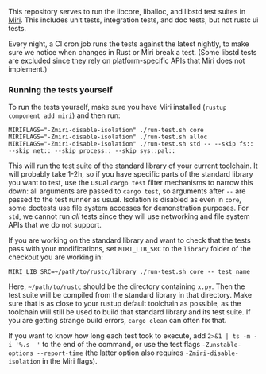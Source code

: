 This repository serves to run the libcore, liballoc, and libstd test suites in [Miri](https://github.com/rust-lang/miri/).
This includes unit tests, integration tests, and doc tests, but not rustc ui tests.

Every night, a CI cron job runs the tests against the latest nightly, to make sure we notice when changes in Rust or Miri break a test.
(Some libstd tests are excluded since they rely on platform-specific APIs that Miri does not implement.)

### Running the tests yourself

To run the tests yourself, make sure you have Miri installed (`rustup component add miri`) and then run:

```shell
MIRIFLAGS="-Zmiri-disable-isolation" ./run-test.sh core
MIRIFLAGS="-Zmiri-disable-isolation" ./run-test.sh alloc
MIRIFLAGS="-Zmiri-disable-isolation" ./run-test.sh std -- --skip fs:: --skip net:: --skip process:: --skip sys::pal::
```

This will run the test suite of the standard library of your current toolchain.
It will probably take 1-2h, so if you have specific parts of the standard library you want to test, use the usual `cargo test` filter mechanisms to narrow this down:
all arguments are passed to `cargo test`, so arguments after `--` are passed to the test runner as usual.
Isolation is disabled as even in `core`, some doctests use file system accesses for demonstration purposes.
For `std`, we cannot run *all* tests since they will use networking and file system APIs that we do not support.

If you are working on the standard library and want to check that the tests pass with your modifications, set `MIRI_LIB_SRC` to the `library` folder of the checkout you are working in:

```shell
MIRI_LIB_SRC=~/path/to/rustc/library ./run-test.sh core -- test_name
```

Here, `~/path/to/rustc` should be the directory containing `x.py`.
Then the test suite will be compiled from the standard library in that directory.
Make sure that is as close to your rustup default toolchain as possible, as the toolchain will still be used to build that standard library and its test suite.
If you are getting strange build errors, `cargo clean` can often fix that.

If you want to know how long each test took to execute, add `2>&1 | ts -m -i '%.s  '` to the end of the command,
or use the test flags `-Zunstable-options --report-time` (the latter option also requires `-Zmiri-disable-isolation` in the Miri flags).
